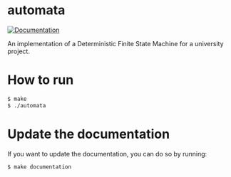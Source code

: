 # automata
[![Documentation](https://img.shields.io/badge/-Documentation%20-blue)](https://mzdravkov.github.io/automata/)

An implementation of a Deterministic Finite State Machine for a university project.


# How to run

```bash
$ make
$ ./automata
```

# Update the documentation
If you want to update the documentation, you can do so by running:

```bash
$ make documentation
```
